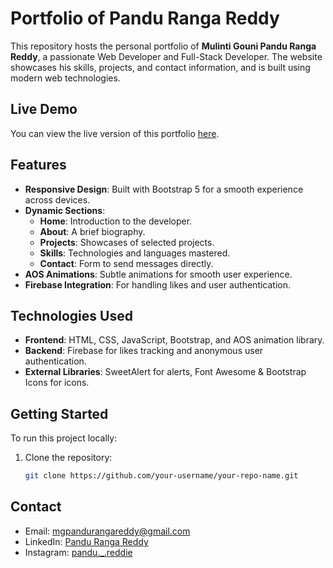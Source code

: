 # Portfolio of Pandu Ranga Reddy

This repository hosts the personal portfolio of **Mulinti Gouni Pandu Ranga Reddy**, a passionate Web Developer and Full-Stack Developer. The website showcases his skills, projects, and contact information, and is built using modern web technologies.

## Live Demo

You can view the live version of this portfolio [here](https://pandureddie1216.github.io/MyWeb/).

## Features

- **Responsive Design**: Built with Bootstrap 5 for a smooth experience across devices.
- **Dynamic Sections**:
  - **Home**: Introduction to the developer.
  - **About**: A brief biography.
  - **Projects**: Showcases of selected projects.
  - **Skills**: Technologies and languages mastered.
  - **Contact**: Form to send messages directly.
- **AOS Animations**: Subtle animations for smooth user experience.
- **Firebase Integration**: For handling likes and user authentication.

## Technologies Used

- **Frontend**: HTML, CSS, JavaScript, Bootstrap, and AOS animation library.
- **Backend**: Firebase for likes tracking and anonymous user authentication.
- **External Libraries**: SweetAlert for alerts, Font Awesome & Bootstrap Icons for icons.

## Getting Started

To run this project locally:

1. Clone the repository:
   ```bash
   git clone https://github.com/your-username/your-repo-name.git
## Contact


- Email: mgpandurangareddy@gmail.com
- LinkedIn: [Pandu Ranga Reddy](https://www.linkedin.com/in/pandu-ranga-reddy-mulinti-gouni-7649642ab/)
- Instagram: [pandu._.reddie](https://www.instagram.com/pandu._.reddie/profilecard/?igsh=MTd0eG14aTE3bHhscQ==)
